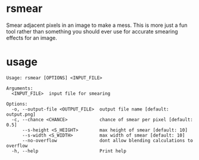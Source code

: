 # rsmear

Smear adjacent pixels in an image to make a mess. This is more just
a fun tool rather than something you should ever use for accurate
smearing effects for an image.

# usage

```
Usage: rsmear [OPTIONS] <INPUT_FILE>

Arguments:
  <INPUT_FILE>  input file for smearing

Options:
  -o, --output-file <OUTPUT_FILE>  output file name [default: output.png]
  -c, --chance <CHANCE>            chance of smear per pixel [default: 0.5]
      --s-height <S_HEIGHT>        max height of smear [default: 10]
      --s-width <S_WIDTH>          max width of smear [default: 10]
      --no-overflow                dont allow blending calculations to overflow
  -h, --help                       Print help
```
